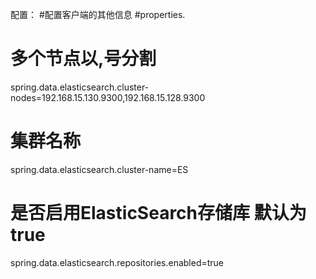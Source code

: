配置：
#配置客户端的其他信息
#properties.
# 多个节点以,号分割
spring.data.elasticsearch.cluster-nodes=192.168.15.130.9300,192.168.15.128.9300
# 集群名称
spring.data.elasticsearch.cluster-name=ES
# 是否启用ElasticSearch存储库 默认为true
spring.data.elasticsearch.repositories.enabled=true